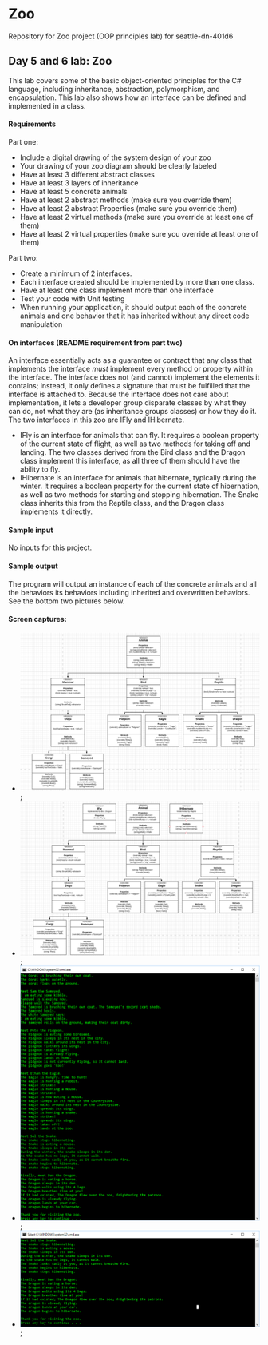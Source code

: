 # Zoo
Repository for Zoo project (OOP principles lab) for seattle-dn-401d6 

## Day 5 and 6 lab: Zoo
This lab covers some of the basic object-oriented principles for the C# language, including inheritance, abstraction, polymorphism, and encapsulation.
This lab also shows how an interface can be defined and implemented in a class.

#### Requirements
Part one:
- Include a digital drawing of the system design of your zoo
- Your drawing of your zoo diagram should be clearly labeled
- Have at least 3 different abstract classes
- Have at least 3 layers of inheritance
- Have at least 5 concrete animals
- Have at least 2 abstract methods (make sure you override them)
- Have at least 2 abstract Properties (make sure you override them)
- Have at least 2 virtual methods (make sure you override at least one of them)
- Have at least 2 virtual properties (make sure you override at least one of them)

Part two:
- Create a minimum of 2 interfaces.
- Each interface created should be implemented by more than one class.
- Have at least one class implement more than one interface
- Test your code with Unit testing
- When running your application, it should output each of the concrete animals and one behavior that it has inherited without any direct code manipulation

#### On interfaces (README requirement from part two)
An interface essentially acts as a guarantee or contract that any class that implements the interface *must* implement every method or property within the interface. The interface does not (and cannot) implement the elements it contains; instead, it only defines a signature that must be fulfilled that the interface is attached to. Because the interface does not care about implementation, it lets a developer group disparate classes by what they can do, not what they are (as inheritance groups classes) or how they do it.
The two interfaces in this zoo are IFly and IHibernate.
- IFly is an interface for animals that can fly. It requires a boolean property of the current state of flight, as well as two methods for taking off and landing. The two classes derived from the Bird class and the Dragon class implement this interface, as all three of them should have the ability to fly.
- IHibernate is an interface for animals that hibernate, typically during the winter. It requires a boolean property for the current state of hibernation, as well as two methods for starting and stopping hibernation. The Snake class inherits this from the Reptile class, and the Dragon class implements it directly.

#### Sample input
No inputs for this project.

#### Sample output
The program will output an instance of each of the concrete animals and all the behaviors its behaviors including inherited and overwritten behaviors.
See the bottom two pictures below.

#### Screen captures:
- ![System Design Image w/o interfaces](https://github.com/Dervival/Lab0506-Zoo/blob/master/ZooSystemDesign.PNG);
- ![System Design Image w interfaces](https://github.com/Dervival/Lab0506-Zoo/blob/master/ZooSystemDesignWithInterfaces.PNG);
- ![Part one of sample output of program](https://github.com/Dervival/Lab0506-Zoo/blob/master/OutputOne.PNG);
- ![Part two of sample output of program](https://github.com/Dervival/Lab0506-Zoo/blob/master/OutputTwo.PNG);
